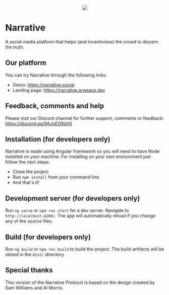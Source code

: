 <p align="center">
  <img src="https://arweave.net/8flMQRZe3xNiBsA3YNURuhmadV8CSHfwtLAZJw2ZQxk" style="max-width: 100%">
</p>

# Narrative

A social media platform that helps (and incentivises) the crowd to discern the truth.

## Our platform
You can try Narrative through the following links: 

- Demo: https://narrative.social
- Landing page: https://narrative.arweave.dev

## Feedback, comments and help

Please visit our Discord channel for further support, comments or feedback: https://discord.gg/9AJnED9zH3

## Installation (for developers only)
Narrative is made using Angular framework so you will need to have Node installed on your machine. For installing on your own environment just follow the next steps:

- Clone the project
- Run `npm install` from your command line
- And that's it!

## Development server (for developers only)

Run `ng serve` or `npm run start` for a dev server. Navigate to `http://localhost:4200/`. The app will automatically reload if you change any of the source files.

## Build (for developers only)

Run `ng build` or `npm run build` to build the project. The build artifacts will be stored in the `dist/` directory.

## Special thanks

This version of the Narrative Protocol is based on the design created by Sam Williams and Al Morris.

